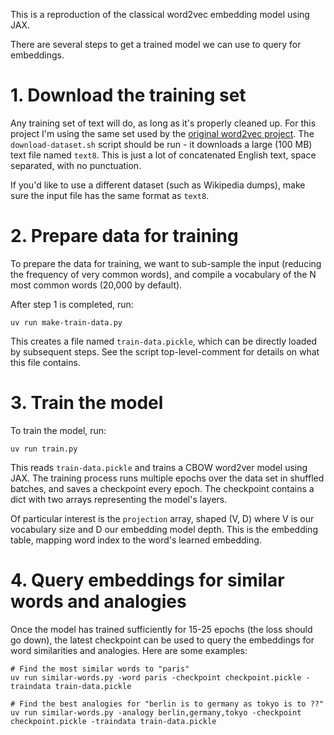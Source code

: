This is a reproduction of the classical word2vec embedding model using JAX.

There are several steps to get a trained model we can use to query for
embeddings.

# 1. Download the training set

Any training set of text will do, as long as it's properly cleaned up. For this
project I'm using the same set used by the
[original word2vec project](https://code.google.com/archive/p/word2vec/).
The `download-dataset.sh` script should be run - it downloads a large (100 MB)
text file named `text8`. This is just a lot of concatenated English text,
space separated, with no punctuation.

If you'd like to use a different dataset (such as Wikipedia dumps), make sure
the input file has the same format as `text8`.

# 2. Prepare data for training

To prepare the data for training, we want to
sub-sample the input (reducing the frequency of very common words), and compile
a vocabulary of the N most common words (20,000 by default).

After step 1 is completed, run:

    uv run make-train-data.py

This creates a file named `train-data.pickle`, which can be directly loaded
by subsequent steps. See the script top-level-comment for details on what
this file contains.

# 3. Train the model

To train the model, run:

    uv run train.py

This reads `train-data.pickle` and trains a CBOW word2ver model using JAX. The
training process runs multiple epochs over the data set in shuffled batches,
and saves a checkpoint every epoch. The checkpoint contains a dict with two
arrays representing the model's layers.

Of particular interest is the `projection` array, shaped (V, D) where V
is our vocabulary size and D our embedding model depth. This is the embedding
table, mapping word index to the word's learned embedding.

# 4. Query embeddings for similar words and analogies

Once the model has trained sufficiently for 15-25 epochs (the loss should go down),
the latest checkpoint can be used to query the embeddings for word similarities
and analogies. Here are some examples:

    # Find the most similar words to "paris"
    uv run similar-words.py -word paris -checkpoint checkpoint.pickle -traindata train-data.pickle

    # Find the best analogies for "berlin is to germany as tokyo is to ??"
    uv run similar-words.py -analogy berlin,germany,tokyo -checkpoint checkpoint.pickle -traindata train-data.pickle


